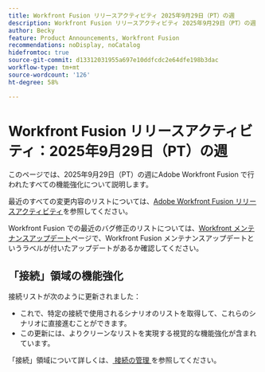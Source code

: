 ```yaml
---
title: Workfront Fusion リリースアクティビティ 2025年9月29日（PT）の週
description: Workfront Fusion リリースアクティビティ 2025年9月29日（PT）の週
author: Becky
feature: Product Announcements, Workfront Fusion
recommendations: noDisplay, noCatalog
hidefromtoc: true
source-git-commit: d13312031955a697e10ddfcdc2e64dfe198b3dac
workflow-type: tm+mt
source-wordcount: '126'
ht-degree: 58%

---
```


# Workfront Fusion リリースアクティビティ：2025年9月29日（PT）の週

このページでは、2025年9月29日（PT）の週にAdobe Workfront Fusion で行われたすべての機能強化について説明します。

最近のすべての変更内容のリストについては、[Adobe Workfront Fusion リリースアクティビティ](/help/workfront-fusion/fusion-product-releases/fusion-release-activity.md)を参照してください。

Workfront Fusion での最近のバグ修正のリストについては、[Workfront メンテナンスアップデート](https://experienceleague.adobe.com/en/docs/workfront-known-issues/releases/current-updates)ページで、Workfront Fusion メンテナンスアップデートというラベルが付いたアップデートがあるか確認してください。

## 「接続」領域の機能強化

接続リストが次のように更新されました：

* これで、特定の接続で使用されるシナリオのリストを取得して、これらのシナリオに直接進むことができます。
* この更新には、よりクリーンなリストを実現する視覚的な機能強化が含まれています。

「接続」領域について詳しくは、[ 接続の管理 ](/help/workfront-fusion/create-scenarios/connect-to-apps/manage-connections.md) を参照してください。




